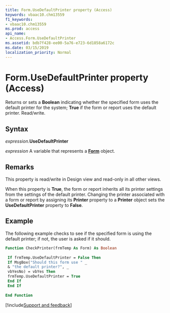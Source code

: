 ```yaml
---
title: Form.UseDefaultPrinter property (Access)
keywords: vbaac10.chm13559
f1_keywords:
- vbaac10.chm13559
ms.prod: access
api_name:
- Access.Form.UseDefaultPrinter
ms.assetid: bdb7f428-ee00-5a76-e723-6d1858a6172c
ms.date: 03/15/2019
localization_priority: Normal
---
```



# Form.UseDefaultPrinter property (Access)

Returns or sets a **Boolean** indicating whether the specified form uses the default printer for the system; **True** if the form or report uses the default printer. Read/write.


## Syntax

_expression_.**UseDefaultPrinter**

_expression_ A variable that represents a **[Form](Access.Form.md)** object.


## Remarks

This property is read/write in Design view and read-only in all other views.

When this property is **True**, the form or report inherits all its printer settings from the settings of the default printer. Changing the printer associated with a form or report by assigning its **Printer** property to a **Printer** object sets the **UseDefaultPrinter** property to **False**.


## Example

The following example checks to see if the specified form is using the default printer; if not, the user is asked if it should.

```vb
Function CheckPrinter(frmTemp As Form) As Boolean 
 
 If frmTemp.UseDefaultPrinter = False Then 
 If MsgBox("Should this form use " _ 
 & "the default printer?", _ 
 vbYesNo) = vbYes Then 
 frmTemp.UseDefaultPrinter = True 
 End If 
 End If 
 
End Function
```



[!include[Support and feedback](~/includes/feedback-boilerplate.md)]